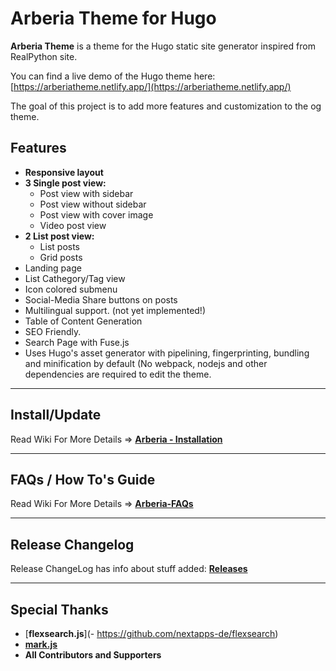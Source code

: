 # Arberia Theme for Hugo

**Arberia Theme** is a theme for the Hugo static site generator inspired from RealPython site.

You can find a live demo of the Hugo theme here: [https://arberiatheme.netlify.app/](https://arberiatheme.netlify.app/)

The goal of this project is to add more features and customization to the og theme.


## Features

- **Responsive layout**
- **3 Single post view:**
  - Post view with sidebar
  - Post view without sidebar
  - Post view with cover image
  - Video post view
- **2 List post view:**
  - List posts
  - Grid posts
- Landing page
- List Cathegory/Tag view
- Icon colored submenu
- Social-Media Share buttons on posts
- Multilingual support. (not yet implemented!)
- Table of Content Generation
- SEO Friendly.
- Search Page with Fuse.js
- Uses Hugo's asset generator with pipelining, fingerprinting, bundling and minification by default (No webpack, nodejs and other dependencies are required to edit the theme.

---

## Install/Update

Read Wiki For More Details => **[Arberia - Installation](https://github.com/antedoro/arberia/wiki/Installation)**

---

## FAQs / How To's Guide

Read Wiki For More Details => **[Arberia-FAQs]()**

---

## Release Changelog

Release ChangeLog has info about stuff added: **[Releases](https://github.com/antedoro/arberia/releases)**


---

## Special Thanks

- [**flexsearch.js**](- https://github.com/nextapps-de/flexsearch)
- [**mark.js**](https://github.com/julmot/mark.js)
- **All Contributors and Supporters**